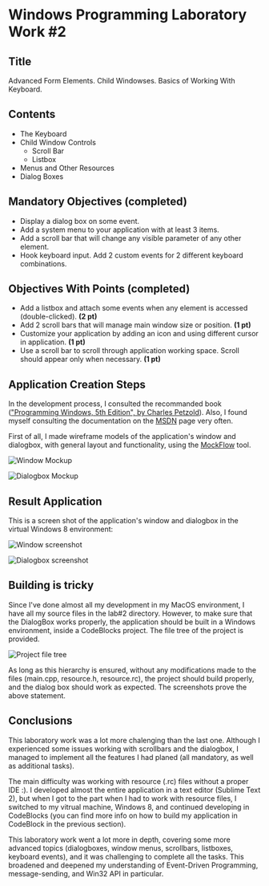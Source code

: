 Windows Programming Laboratory Work #2
======================================

Title
-----
Advanced Form Elements. Child Windowses. Basics of Working With Keyboard.

Contents
--------
- The Keyboard
- Child Window Controls
  - Scroll Bar
  - Listbox
- Menus and Other Resources
- Dialog Boxes

Mandatory Objectives (completed)
--------------------------------
- Display a dialog box on some event.
- Add a system menu to your application with at least 3 items.
- Add a scroll bar that will change any visible parameter of any other element.
- Hook keyboard input. Add 2 custom events for 2 different keyboard combinations.

Objectives With Points (completed)
----------------------------------
- Add a listbox and attach some events when any element is accessed (double-clicked). **(2 pt)**
- Add 2 scroll bars that will manage main window size or position. **(1 pt)**
- Customize your application by adding an icon and using different cursor in application. **(1 pt)**
- Use a scroll bar to scroll through application working space. Scroll should appear only when necessary. **(1 pt)**

Application Creation Steps
--------------------------
In the development process, I consulted the recommanded book (["Programming Windows, 5th Edition", by Charles Petzold](http://www.charlespetzold.com/pw5/)).
Also, I found myself consulting the documentation on the [MSDN](http://msdn.microsoft.com) page very often.

First of all, I made wireframe models of the application's window and dialogbox, with general layout and functionality, using the [MockFlow](http://mockflow.com/) tool. 

![Window Mockup](https://raw.github.com/TUM-FAF/WP-FAF-111-Roibu-Roman/master/lab%232/pictures/window_mockup.png)

![Dialogbox Mockup](https://raw.github.com/TUM-FAF/WP-FAF-111-Roibu-Roman/master/lab%232/pictures/dialog_mockup.png)

Result Application
------------------
This is a screen shot of the application's window and dialogbox in the virtual Windows 8 environment:

![Window screenshot](https://raw.github.com/TUM-FAF/WP-FAF-111-Roibu-Roman/master/lab%231/pictures/window_screen.png)

![Dialogbox screenshot](https://raw.github.com/TUM-FAF/WP-FAF-111-Roibu-Roman/master/lab%231/pictures/dialog_screen.png)

Building is tricky
------------------
Since I've done almost all my development in my MacOS environment, I have all my source files in the lab#2 directory. 
However, to make sure that the DialogBox works properly, the application should be built in a Windows environment, inside a CodeBlocks project. 
The file tree of the project is provided. 

![Project file tree](https://raw.github.com/TUM-FAF/WP-FAF-111-Roibu-Roman/master/lab%231/pictures/filetree.png)

As long as this hierarchy is ensured, without any modifications made to the files (main.cpp, resource.h, resource.rc), the project should build properly, and the dialog box should work as expected. 
The screenshots prove the above statement.

Conclusions
-----------
This laboratory work was a lot more chalenging than the last one. Although I experienced some issues working with scrollbars and the dialogbox, I managed to implement all the features I had planed (all mandatory, as well as additional tasks). 

The main difficulty was working with resource (.rc) files without a proper IDE :). I developed almost 
the entire application in a text editor (Sublime Text 2), but when I got to the part when I had to work with resource files, I switched to my vitrual machine, Windows 8, and continued developing in CodeBlocks (you can find more info on how to build my application in CodeBlock in the previous section). 

This laboratory work went a lot more in depth, covering some more advanced topics (dialogboxes, window menus, scrollbars, listboxes, keyboard events), and it was challenging to complete all the tasks. This broadened and deepened my understanding of Event-Driven Programming, message-sending, and Win32 API in particular.
